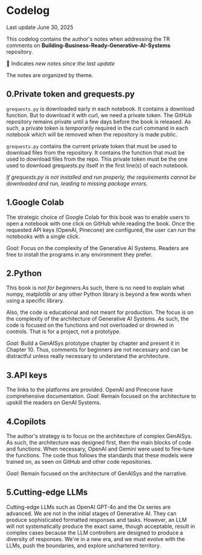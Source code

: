 # Codelog

Last update June 30, 2025

This codelog contains the author's notes when addressing the TR comments on **Building-Business-Ready-Generative-AI-Systems** repository.   

🐬 Indicates *new notes since the last update* 

The notes are organized by theme.


## 0.Private token and grequests.py
 `grequests.py` is downloaded early in each notebook. It contains a download function. But to download it with curl, we need a private token.
 The GitHub repository remains private until a few days before the book is released.
 As such, a private token is *temporarily* required in the curl command in each notebook which will be removed when the repository is made public.
 
 `grequests.py` contains the current private token that must be used to download files from the repository. It contains the function that must be used to download files from the repo. This private token must be the one used to download grequests.py itself in the first line(s) of each notebook. 
 
  *If grequests.py is not installed and run properly, the requirements cannot be downloaded and run, leading to missing package errors.*

## 1.Google Colab
The strategic choice of Google Colab for this book was to enable users to open a notebook with one click on GitHub while reading the book. Once the requested API keys (OpenAI, Pinecone) are configured, the user can run the notebooks with a single click. 

*Goal*: Focus on the complexity of the Generative AI Systems.
Readers are free to install the programs in any environment they prefer.

## 2.Python
This book is *not for beginners*.As such, there is no need to explain what numpy, matplotlib or any other Python library is beyond a few words when using
a specific library.

Also, the code is educational and not meant for production. The focus is on the complexity of the architecture of Generative AI Systems. As such, the code is focused on the functions and not overloaded or drowned in controls. That is for a project, not a prototype. 

*Goal*: Build a GenAISys prototype chapter by chapter and present it in Chapter 10. Thus, comments for beginners are not necessary and can be distractful unless really
necessary to understand the architecture.


## 3.API keys
The links to the platforms are provided. OpenAI and Pinecone have comprehensive documentation. 
*Goal*: Remain focused on the architecture to upskill the readers on GenAI Systems.

## 4.Copilots

The author's strategy is to focus on the architecture of complex GenAISys. As such, the architecture was designed first, then the main blocks of code and functions. When necessary, OpenAI and Gemini were used to fine-tune the functions. The code thus follows the standards that these models were trained on, as seen on GitHub and other code repositories.

*Goal*: Remain focused on the architecture of GenAISys and the narrative.

## 5.Cutting-edge LLMs
Cutting-edge LLMs such as OpenAI GPT-4o and the Ox series are advanced. We are not in the initial stages of Generative AI. They can produce sophisticated formatted responses and tasks. However, an LLM will not systematically produce the exact same, though acceptable, result in complex cases because the LLM controllers are designed to produce a diversity of responses.
We're in a new era, and we must evolve with the LLMs, push the boundaries, and explore unchartered territory.



